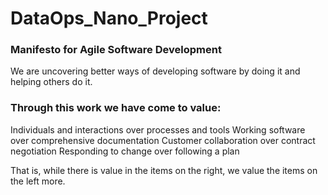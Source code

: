 # DataOps_Nano_Project
### Manifesto for Agile Software Development

We are uncovering better ways of developing
software by doing it and helping others do it.
### Through this work we have come to value:

Individuals and interactions over processes and tools
Working software over comprehensive documentation
Customer collaboration over contract negotiation
Responding to change over following a plan

That is, while there is value in the items on
the right, we value the items on the left more.
